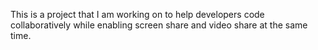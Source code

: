 This is a project that I am working on to help developers code collaboratively while enabling screen share and video share at the same time.
